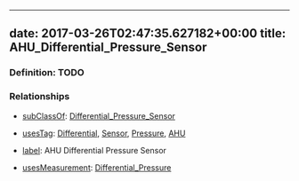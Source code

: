
---
date: 2017-03-26T02:47:35.627182+00:00
title: AHU_Differential_Pressure_Sensor
---
### Definition: TODO

### Relationships

* [subClassOf](http://www.w3.org/2000/01/rdf-schema#subClassOf): [Differential_Pressure_Sensor](https://brickschema.org/schema/1.0/Brick#Differential_Pressure_Sensor)

* [usesTag](https://brickschema.org/schema/1.0/BrickFrame#usesTag): [Differential](https://brickschema.org/schema/1.0/BrickTag#Differential), [Sensor](https://brickschema.org/schema/1.0/BrickTag#Sensor), [Pressure](https://brickschema.org/schema/1.0/BrickTag#Pressure), [AHU](https://brickschema.org/schema/1.0/BrickTag#AHU)

* [label](http://www.w3.org/2000/01/rdf-schema#label): AHU Differential Pressure Sensor

* [usesMeasurement](https://brickschema.org/schema/1.0/BrickFrame#usesMeasurement): [Differential_Pressure](https://brickschema.org/schema/1.0/Brick#Differential_Pressure)
